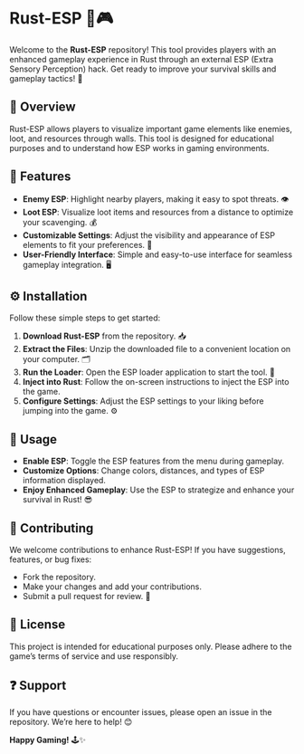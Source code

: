 # Rust-ESP 🦺🎮

Welcome to the **Rust-ESP** repository! This tool provides players with an enhanced gameplay experience in Rust through an external ESP (Extra Sensory Perception) hack. Get ready to improve your survival skills and gameplay tactics! 🚀

## 📌 Overview

Rust-ESP allows players to visualize important game elements like enemies, loot, and resources through walls. This tool is designed for educational purposes and to understand how ESP works in gaming environments.

## 🌟 Features

- **Enemy ESP**: Highlight nearby players, making it easy to spot threats. 👁️  
- **Loot ESP**: Visualize loot items and resources from a distance to optimize your scavenging. 💰  
- **Customizable Settings**: Adjust the visibility and appearance of ESP elements to fit your preferences. 🎨  
- **User-Friendly Interface**: Simple and easy-to-use interface for seamless gameplay integration. 🖥️

## ⚙️ Installation

Follow these simple steps to get started:

1. **Download Rust-ESP** from the repository. 📥  
2. **Extract the Files**: Unzip the downloaded file to a convenient location on your computer. 🗂️  
3. **Run the Loader**: Open the ESP loader application to start the tool. 🚀  
4. **Inject into Rust**: Follow the on-screen instructions to inject the ESP into the game.  
5. **Configure Settings**: Adjust the ESP settings to your liking before jumping into the game. ⚙️  

## 📖 Usage

- **Enable ESP**: Toggle the ESP features from the menu during gameplay.
- **Customize Options**: Change colors, distances, and types of ESP information displayed.
- **Enjoy Enhanced Gameplay**: Use the ESP to strategize and enhance your survival in Rust! 😎

## 🤝 Contributing

We welcome contributions to enhance Rust-ESP! If you have suggestions, features, or bug fixes:

- Fork the repository.
- Make your changes and add your contributions.
- Submit a pull request for review. 📜

## 📜 License

This project is intended for educational purposes only. Please adhere to the game’s terms of service and use responsibly.

## ❓ Support

If you have questions or encounter issues, please open an issue in the repository. We’re here to help! 😊

**Happy Gaming!** 🕹️✨